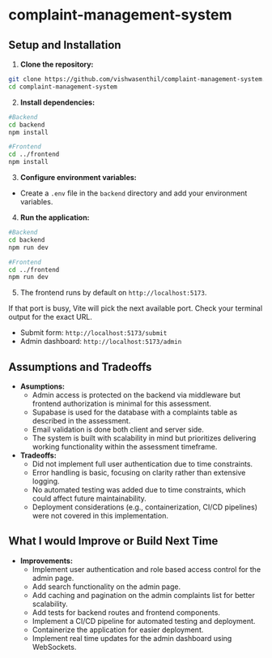 # complaint-management-system

## Setup and Installation

1. **Clone the repository:**

```bash
git clone https://github.com/vishwasenthil/complaint-management-system.git
cd complaint-management-system
```

2. **Install dependencies:**

```bash
#Backend
cd backend
npm install

#Frontend
cd ../frontend
npm install
```
3. **Configure environment variables:**
- Create a `.env` file in the `backend` directory and add your environment variables.

4. **Run the application:**
```bash
#Backend
cd backend
npm run dev

#Frontend
cd ../frontend
npm run dev
```

5. The frontend runs by default on `http://localhost:5173`.

If that port is busy, Vite will pick the next available port. Check your terminal output for the exact URL.

- Submit form: `http://localhost:5173/submit`  
- Admin dashboard: `http://localhost:5173/admin`

## Assumptions and Tradeoffs
- **Asumptions:**
  - Admin access is protected on the backend via middleware but frontend authorization is minimal for this assessment.
  - Supabase is used for the database with a complaints table as described in the assessment.
  - Email validation is done both client and server side.
  - The system is built with scalability in mind but prioritizes delivering working functionality within the assessment timeframe.
- **Tradeoffs:**
  - Did not implement full user authentication due to time constraints.
  - Error handling is basic, focusing on clarity rather than extensive logging.
  - No automated testing was added due to time constraints, which could affect future maintainability.
  - Deployment considerations (e.g., containerization, CI/CD pipelines) were not covered in this implementation.

## What I would Improve or Build Next Time
- **Improvements:**
  - Implement user authentication and role based access control for the admin page.
  - Add search functionality on the admin page.
  - Add caching and pagination on the admin complaints list for better scalability.
  - Add tests for backend routes and frontend components.
  - Implement a CI/CD pipeline for automated testing and deployment.
  - Containerize the application for easier deployment.
  - Implement real time updates for the admin dashboard using WebSockets.

